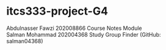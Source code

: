 # itcs333-project-G4

Abdulnasser Fawzi 202008866 Course Notes Module  
Salman Mohammad 202004368 Study Group Finder (GitHub: salman04368)